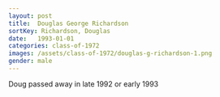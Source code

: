 ```yaml
---
layout: post
title:  Douglas George Richardson
sortKey: Richardson, Douglas
date:   1993-01-01
categories: class-of-1972
images: /assets/class-of-1972/douglas-g-richardson-1.png
gender: male
---
```

Doug passed away in late 1992 or early 1993
